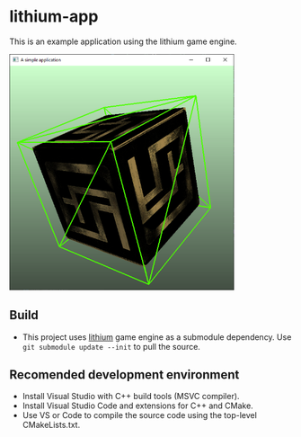 # lithium-app

This is an example application using the lithium game engine.

<img src="screenshot.png" alt="screenshot" width="400"/>

## Build
* This project uses [lithium](https://github.com/filipfur/lithium-app.git) game engine as a submodule dependency. Use ```git submodule update --init``` to pull the source.
## Recomended development environment
* Install Visual Studio with C++ build tools (MSVC compiler).
* Install Visual Studio Code and extensions for C++ and CMake.
* Use VS or Code to compile the source code using the top-level CMakeLists.txt.